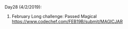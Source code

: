 Day28 (4/2/2019): 

1. February Long challenge: Passed Magical
https://www.codechef.com/FEB19B/submit/MAGICJAR